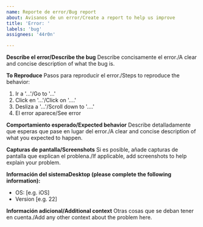 ```yaml
---
name: Reporte de error/Bug report
about: Avisanos de un error/Create a report to help us improve
title: 'Error: '
labels: 'bug'
assignees: '44r0n'

---
```


**Describe el error/Describe the bug**
Describe concisamente el error./A clear and concise description of what the bug is.

**To Reproduce**
Pasos para reproducir el error./Steps to reproduce the behavior:
1. Ir a '...'/Go to '...'
2. Click en '...'/Click on '....'
3. Desliza a '...'/Scroll down to '....'
4. El error aparece/See error

**Comportamiento esperado/Expected behavior**
Describe detalladamente que esperas que pase en lugar del error./A clear and concise description of what you expected to happen.

**Capturas de pantalla/Screenshots**
Si es posible, añade capturas de pantalla que explican el problena./If applicable, add screenshots to help explain your problem.

**Información del sistemaDesktop (please complete the following information):**
 - OS: [e.g. iOS]
 - Version [e.g. 22]

**Información adicional/Additional context**
Otras cosas que se deban tener en cuenta./Add any other context about the problem here.
